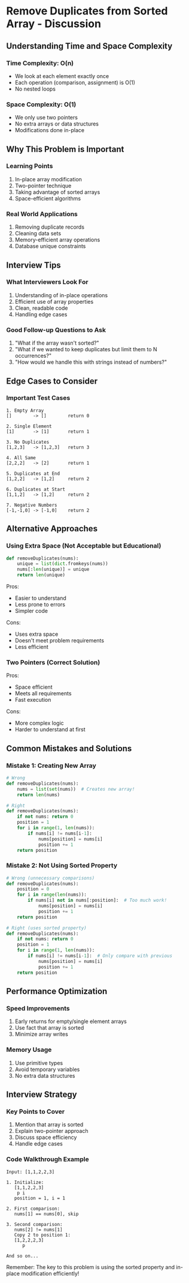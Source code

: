 # Remove Duplicates from Sorted Array - Discussion

## Understanding Time and Space Complexity

### Time Complexity: O(n)
- We look at each element exactly once
- Each operation (comparison, assignment) is O(1)
- No nested loops

### Space Complexity: O(1)
- We only use two pointers
- No extra arrays or data structures
- Modifications done in-place

## Why This Problem is Important

### Learning Points
1. In-place array modification
2. Two-pointer technique
3. Taking advantage of sorted arrays
4. Space-efficient algorithms

### Real World Applications
1. Removing duplicate records
2. Cleaning data sets
3. Memory-efficient array operations
4. Database unique constraints

## Interview Tips

### What Interviewers Look For
1. Understanding of in-place operations
2. Efficient use of array properties
3. Clean, readable code
4. Handling edge cases

### Good Follow-up Questions to Ask
1. "What if the array wasn't sorted?"
2. "What if we wanted to keep duplicates but limit them to N occurrences?"
3. "How would we handle this with strings instead of numbers?"

## Edge Cases to Consider

### Important Test Cases
```
1. Empty Array
[]        -> []        return 0

2. Single Element
[1]       -> [1]       return 1

3. No Duplicates
[1,2,3]   -> [1,2,3]   return 3

4. All Same
[2,2,2]   -> [2]       return 1

5. Duplicates at End
[1,2,2]   -> [1,2]     return 2

6. Duplicates at Start
[1,1,2]   -> [1,2]     return 2

7. Negative Numbers
[-1,-1,0] -> [-1,0]    return 2
```

## Alternative Approaches

### Using Extra Space (Not Acceptable but Educational)
```python
def removeDuplicates(nums):
    unique = list(dict.fromkeys(nums))
    nums[:len(unique)] = unique
    return len(unique)
```

Pros:
- Easier to understand
- Less prone to errors
- Simpler code

Cons:
- Uses extra space
- Doesn't meet problem requirements
- Less efficient

### Two Pointers (Correct Solution)
Pros:
- Space efficient
- Meets all requirements
- Fast execution

Cons:
- More complex logic
- Harder to understand at first

## Common Mistakes and Solutions

### Mistake 1: Creating New Array
```python
# Wrong
def removeDuplicates(nums):
    nums = list(set(nums))  # Creates new array!
    return len(nums)

# Right
def removeDuplicates(nums):
    if not nums: return 0
    position = 1
    for i in range(1, len(nums)):
        if nums[i] != nums[i-1]:
            nums[position] = nums[i]
            position += 1
    return position
```

### Mistake 2: Not Using Sorted Property
```python
# Wrong (unnecessary comparisons)
def removeDuplicates(nums):
    position = 0
    for i in range(len(nums)):
        if nums[i] not in nums[:position]:  # Too much work!
            nums[position] = nums[i]
            position += 1
    return position

# Right (uses sorted property)
def removeDuplicates(nums):
    if not nums: return 0
    position = 1
    for i in range(1, len(nums)):
        if nums[i] != nums[i-1]:  # Only compare with previous
            nums[position] = nums[i]
            position += 1
    return position
```

## Performance Optimization

### Speed Improvements
1. Early returns for empty/single element arrays
2. Use fact that array is sorted
3. Minimize array writes

### Memory Usage
1. Use primitive types
2. Avoid temporary variables
3. No extra data structures

## Interview Strategy

### Key Points to Cover
1. Mention that array is sorted
2. Explain two-pointer approach
3. Discuss space efficiency
4. Handle edge cases

### Code Walkthrough Example
```
Input: [1,1,2,2,3]

1. Initialize:
   [1,1,2,2,3]
    p i
   position = 1, i = 1

2. First comparison:
   nums[1] == nums[0], skip

3. Second comparison:
   nums[2] != nums[1]
   Copy 2 to position 1:
   [1,2,2,2,3]
      p

And so on...
```

Remember: The key to this problem is using the sorted property and in-place modification efficiently!